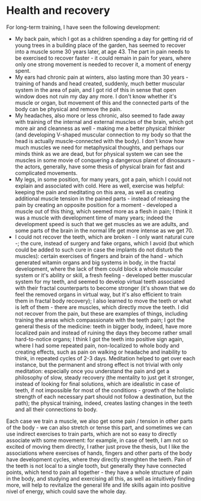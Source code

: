 # Health and recovery

For long-term training, I have seen the following development:
- My back pain, which I got as a children spending a day for getting rid of young trees in a building place of the garden, has seemed to recover into a muscle some 30 years later, at age 43. The part in pain needs to be exercised to recover faster - it could remain in pain for years, where only one strong movement is needed to recover it, a moment of energy spent.
- My ears had chronic pain at winters, also lasting more than 30 years - training of hands and head created, suddenly, much better muscular system in the area of pain, and I got rid of this in sense that open window does not ruin my day any more. I don't know whether it's muscle or organ, but movement of this and the connected parts of the body can be physical and remove the pain.
- My headaches, also more or less chronic, also seemed to fade away with training of the internal and external muscles of the brain, which got more air and cleanness as well - making me a better physical thinker (and developing V-shaped muscular connection to my body so that the head is actually muscle-connected with the body). I don't know how much muscles we need for metaphysical thoughts, and perhaps our minds think as we are dead, but for physical system we can see the muscles in some movie of conquering a dangerous planet of dinosaurs - the actors, generally, have some thesis of physical brain for fast and complicated movements.
- My legs, in some position, for many years, got a pain, which I could not explain and associated with cold. Here as well, exercise was helpful: keeping the pain and meditating on this area, as well as creating additional muscle tension in the pained parts - instead of releasing the pain by creating an opposite position for a moment - developed a muscle out of this thing, which seemed more as a flesh in pain; I think it was a muscle with development time of many years; indeed the development speed is such that we get muscles as we are adults, and some parts of the brain in the normal life get more intense as we get 70.
- I could not recover the teeth, which are broken - I only want natural cure -; the cure, instead of surgery and fake organs, which I avoid (but which could be added to such cure in case the implants do not disturb the muscles): certain exercises of fingers and brain of the hand - which generated witamin organs and big systems in body, in the fractal development, where the lack of them could block a whole muscular system or it's ability or skill, a fresh feeling - developed better muscular system for my teeth, and seemed to develop virtual teeth associated with their fractal counterparts to become stronger (it's shown that we do feel the removed organs in virtual way, but it's also efficient to train them in fractal body recovery); I also learned to move the teeth or what is left of them - there are muscles, which directly move the teeth. I did not recover from the pain, but these are examples of things, including training the areas which compassionate with the teeth pain; I got the general thesis of the medicine: teeth in bigger body, indeed, have more localized pain and instead of ruining the days they become rather small hard-to-notice organs; I think I got the teeth into positive sign again, where I had some repeated pain, non-localized to whole body and creating effects, such as pain on walking or headache and inability to think, in repeated cycles of 2-3 days. Meditation helped to get over each instance, but the permanent and strong effect is not trivial with only meditation: especially once you understand the pain and get a philosophy of slow, steady recovery (the mentality to just get it stronger, instead of looking for final solutions, which are idealistic in case of teeth, if not impossible for most of the conditions - growth of the holistic strength of each necessary part should not follow a destination, but the path); the physical training, indeed, creates lasting changes in the teeth and all their connections to body.

Each case we train a muscle, we also get some pain / tension in other parts of the body - we can also stretch or tense this part, and sometimes we can use indirect exercises to train parts, which are not so easy to directly associate with some movement: for example, in case of teeth, I am not so excited of moving them directly, I rather just prove the thesis, but I like the associations where exercises of hands, fingers and other parts of the body have development cycles, where they directly strenghten the teeth. Pain of the teeth is not local to a single tooth, but generally they have connected points, which tend to pain all together - they have a whole structure of pain in the body, and studying and exercising all this, as well as intuitively finding more, will help to revitalize the general life and life skills again into positive nivel of energy, which could save the whole day.